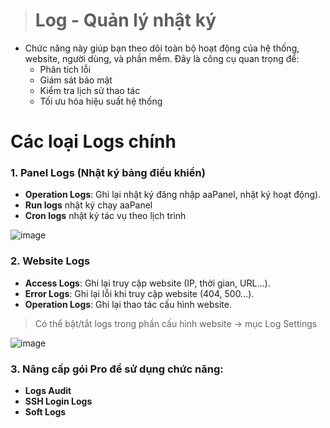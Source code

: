> # Log - Quản lý nhật ký
- Chức năng này giúp bạn theo dõi toàn bộ hoạt động của hệ thống, website, người dùng, và phần mềm. Đây là công cụ quan trọng để:
    - Phân tích lỗi 
    - Giám sát bảo mật
    - Kiểm tra lịch sử thao tác
    - Tối ưu hóa hiệu suất hệ thống

# Các loại Logs chính

### 1. Panel Logs (Nhật ký bảng điều khiển)
- **Operation Logs**: Ghi lại nhật ký đăng nhập aaPanel, nhật ký hoạt động).
- **Run logs** nhật ký chạy aaPanel
- **Cron logs** nhật ký tác vụ theo lịch trình

![image](https://github.com/user-attachments/assets/e774d16f-ab82-491c-ae6f-bffc78add25f)

### 2. Website Logs
- **Access Logs**: Ghi lại truy cập website (IP, thời gian, URL…).
- **Error Logs**: Ghi lại lỗi khi truy cập website (404, 500…).
- **Operation Logs**: Ghi lại thao tác cấu hình website.
> Có thể bật/tắt logs trong phần cấu hình website → mục Log Settings

![image](https://github.com/user-attachments/assets/17a97fc2-03dc-4857-8be7-2e93a4f6b196)


### 3. Nâng cấp gói Pro để sử dụng chức năng:
- **Logs Audit**
- **SSH Login Logs**
- **Soft Logs**

